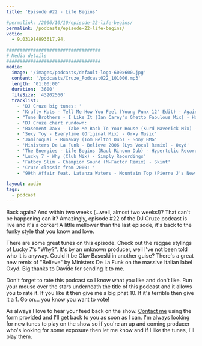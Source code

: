 ```yaml
---
title: 'Episode #22 - Life Begins'

#permalink: /2006/10/10/episode-22-life-begins/
permalink: /podcasts/episode-22-life-begins/
votio:
  - 9.031914893617,94,

###################################
# Media details
###################################
media:
  image: '/images/podcasts/default-logo-600x600.jpg'
  content: '/podcasts/Cruze_Podcast022_101006.mp3'
  length: '01:00:00'
  duration: '3600'
  fileSize: '43202560'
  tracklist:
    - 'DJ Cruze big tunes: '
    - 'Krafty Kuts - Tell Me How You Feel (Young Punx 12" Edit) - Against The Grain'
    - "Tune Brothers - I Like It (Ian Carey's Ghetto Fabulous Mix) - Housesession Records"
    - 'DJ Cruze chart rundown: '
    - 'Basement Jaxx - Take Me Back To Your House (Kurd Maverick Mix) - XL Records'
    - 'Sexy Toy - Everytime (Original Mix) - Orxy Music'
    - 'Jamiroquai - Runaway (Tom Belton Dub) - Sony BMG'
    - 'Ministers De La Funk - Believe 2006 (Lys Vocal Remix) - Oxyd'
    - 'The Energies - Life Begins (Raul Rincon Dub) - Hypertelic Records'
    - 'Lucky 7 - Why (Club Mix) - Simply Recordings'
    - 'Fatboy Slim - Champion Sound (M-Factor Remix) - Skint'
    - 'Cruze classic from 2000: '
    - "99th Affair feat. Latanza Waters - Mountain Top (Pierre J's New Born Vox Dub) - Edel"

layout: audio
tags:
  - podcast
---
```


Back again? And within two weeks (...well, almost two weeks!)? That can't be happening can it? Amazingly, episode #22 of the DJ Cruze podcast is live and it's a corker! A little mellower than the last episode, it's back to the funky style that you know and love.

There are some great tunes on this episode. Check out the reggae stylings of Lucky 7's "Why?". It's by an unknown producer, well I've not been told who it is anyway. Could it be Olav Basoski in another guise? There's a great new remix of "Believe" by Ministers De La Funk on the massive Italian label Oxyd. Big thanks to Davide for sending it to me.

Don't forget to rate this podcast so I know what you like and don't like. Run your mouse over the stars underneath the title of this podcast and it allows you to rate it. If you like it then give me a big phat 10. If it's terrible then give it a 1. Go on... you know you want to vote!

As always I love to hear your feed back on the show. [Contact me][1] using the form provided and I'll get back to you as soon as I can. I'm always looking for new tunes to play on the show so if you're an up and coming producer who's looking for some exposure then let me know and if I like the tunes, I'll play them.

[1]: /contact
